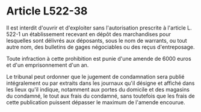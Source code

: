 # Article L522-38

Il est interdit d'ouvrir et d'exploiter sans l'autorisation prescrite à l'article L. 522-1 un établissement recevant en dépôt des marchandises pour lesquelles sont délivrés aux déposants, sous le nom de warrants, ou tout autre nom, des bulletins de gages négociables ou des reçus d'entreposage.

Toute infraction à cette prohibition est punie d'une amende de 6000 euros et d'un emprisonnement d'un an.

Le tribunal peut ordonner que le jugement de condamnation sera publié intégralement ou par extraits dans les journaux qu'il désigne et affiché dans les lieux qu'il indique, notamment aux portes du domicile et des magasins du condamné, le tout aux frais du condamné, sans toutefois que les frais de cette publication puissent dépasser le maximum de l'amende encourue.
